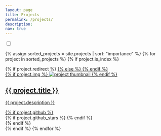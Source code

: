 ```yaml
---
layout: page
title: Projects
permalink: /projects/
description:
nav: true
---
```


<div class="toggle-container">
  <label class="toggle-switch">
    <input type="checkbox" id="toggleSwitch" class="toggle-switch-checkbox">
    <span class="toggle-switch-label">
      <span class="toggle-switch-inner"></span>
      <span class="toggle-switch-switch"></span>
    </span>
  </label>
</div>


<div class="projects grid" id="projectsContainer">

  {% assign sorted_projects = site.projects | sort: "importance" %}
  {% for project in sorted_projects %}
  {% if project.is_index %}
  <div class="grid-item {% if project.category %}{{ project.category }}{% endif %}">
    {% if project.redirect %}
    <a href="{{ project.redirect }}" target="_blank">
    {% else %}
    <a href="{{ project.url | relative_url }}">
    {% endif %}
      <div class="card hoverable">
        {% if project.img %}
        <img src="{{ project.img | relative_url }}" alt="project thumbnail">
        {% endif %}
        <div class="card-body">
          <h2 class="card-title">{{ project.title }}</h2>
          <p class="card-text text-secondary">{{ project.description }}</p>
          <div class="row ml-1 mr-1 p-0">
            {% if project.github %}
            <div class="github-icon">
              <div class="icon" data-toggle="tooltip" title="Code Repository">
                <a href="{{ project.github }}" target="_blank"><i class="fab fa-github gh-icon"></i></a>
              </div>
              {% if project.github_stars %}
              <span class="stars" data-toggle="tooltip" title="GitHub Stars">
                <i class="fas fa-star"></i>
                <span id="{{ project.github_stars }}-stars"></span>
              </span>
              {% endif %}
            </div>
            {% endif %}
          </div>
        </div>
      </div>
    </a>
  </div>
  {% endif %}
  {% endfor %}

</div>

<script>
  document.addEventListener("DOMContentLoaded", function() {
    const toggleSwitch = document.getElementById("toggleSwitch");
    const researchItems = document.querySelectorAll(".grid-item.research");
    const developmentItems = document.querySelectorAll(".grid-item.development");

    // 页面加载时默认显示 research 项目，隐藏 development 项目
    researchItems.forEach(item => item.style.display = "block");
    developmentItems.forEach(item => item.style.display = "none");

    toggleSwitch.addEventListener("change", function() {
      if (toggleSwitch.checked) {
        // 显示 development 项目并隐藏 research 项目
        researchItems.forEach(item => item.style.display = "none");
        developmentItems.forEach(item => item.style.display = "block");
      } else {
        // 显示 research 项目并隐藏 development 项目
        researchItems.forEach(item => item.style.display = "block");
        developmentItems.forEach(item => item.style.display = "none");
      }
    });
  });
</script>



